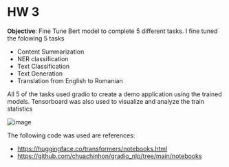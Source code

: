 # HW 3

**Objective**: Fine Tune Bert model to complete 5 different tasks. 
I fine tuned the folowing 5 tasks
* Content Summarization
* NER classification
* Text Classification 
* Text Generation
* Translation from English to Romanian

All 5 of the tasks used gradio to create a demo application using the trained models. Tensorboard was also used to visualize and analyze the train statistics

![image](https://user-images.githubusercontent.com/11368304/139177634-4c316b28-3255-4d00-b89f-df09079e576c.png)


The following code was used are references: 
* https://huggingface.co/transformers/notebooks.html
* https://github.com/chuachinhon/gradio_nlp/tree/main/notebooks
